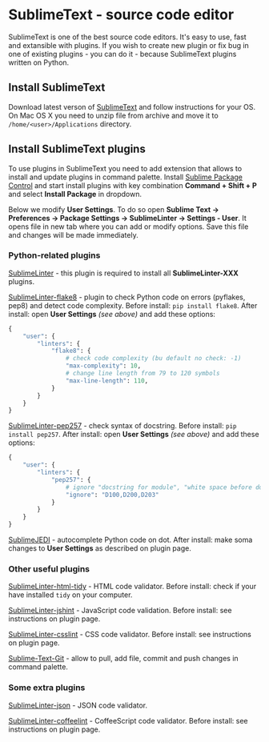 SublimeText - source code editor
==========

SublimeText is one of the best source code editors. It's easy to use, fast and extansible with plugins. If you wish to create new plugin or fix bug in one of existing plugins - you can do it - because SublimeText plugins written on Python.


Install SublimeText
----------

Download latest verson of [SublimeText](http://www.sublimetext.com/3) and follow instructions for your OS. On Mac OS X you need to unzip file from archive and move it to `/home/<user>/Applications` directory.


Install SublimeText plugins
----------

To use plugins in SublimeText you need to add extension that allows to install and update plugins in command palette. Install [Sublime Package Control](https://sublime.wbond.net/installation) and start install plugins with key combination **Command + Shift + P** and select **Install Package** in dropdown.

Below we modify **User Settings**. To do so open **Sublime Text -> Preferences -> Package Settings -> SublimeLinter -> Settings - User**. It opens file in new tab where you can add or modify options. Save this file and changes will be made immediately.


### Python-related plugins

[SublimeLinter](https://github.com/SublimeLinter) - this plugin is required to install all **SublimeLinter-XXX** plugins.

[SublimeLinter-flake8](https://github.com/SublimeLinter/SublimeLinter-flake8) - plugin to check Python code on errors (pyflakes, pep8) and detect code complexity. Before install: `pip install flake8`. After install: open **User Settings** *(see above)* and add these options:

```python
{
    "user": {
        "linters": {
            "flake8": {
                # check code complexity (bu default no check: -1)
                "max-complexity": 10,
                # change line length from 79 to 120 symbols
                "max-line-length": 110,
            }
        }
    }
}
```

[SublimeLinter-pep257](https://github.com/SublimeLinter/SublimeLinter-pep257) - check syntax of docstring. Before install: `pip install pep257`. After install: open **User Settings** *(see above)* and add these options:

```python
{
    "user": {
        "linters": {
            "pep257": {
                # ignore "docstring for module", "white space before docsting" and "one-line docstring"
                "ignore": "D100,D200,D203"
            }
        }
    }
}
```

[SublimeJEDI](https://github.com/srusskih/SublimeJEDI) - autocomplete Python code on dot. After install: make soma changes to **User Settings** as described on plugin page.

### Other useful plugins

[SublimeLinter-html-tidy](https://github.com/SublimeLinter/SublimeLinter-html-tidy) - HTML code validator. Before install: check if your have installed `tidy` on your computer.

[SublimeLinter-jshint](https://github.com/SublimeLinter/SublimeLinter-jshint) - JavaScript code validation. Before install: see instructions on plugin page.

[SublimeLinter-csslint](https://github.com/SublimeLinter/SublimeLinter-csslint) - CSS code validator. Before install: see instructions on plugin page.

[Sublime-Text-Git](https://github.com/kemayo/sublime-text-git) - allow to pull, add file, commit and push changes in command palette.

### Some extra plugins

[SublimeLinter-json](https://github.com/SublimeLinter/SublimeLinter-json) - JSON code validator.

[SublimeLinter-coffeelint](https://github.com/SublimeLinter/SublimeLinter-coffeelint) - CoffeeScript code validator. Before install: see instructions on plugin page.
